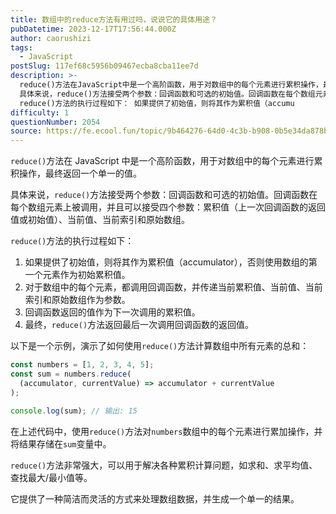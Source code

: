 ```yaml
---
title: 数组中的reduce方法有用过吗，说说它的具体用途？
pubDatetime: 2023-12-17T17:56:44.000Z
author: caorushizi
tags:
  - JavaScript
postSlug: 117ef68c5956b09467ecba8cba11ee7d
description: >-
  reduce()方法在JavaScript中是一个高阶函数，用于对数组中的每个元素进行累积操作，最终返回一个单一的值。
  具体来说，reduce()方法接受两个参数：回调函数和可选的初始值。回调函数在每个数组元素上被调用，并且可以接受四个参数：累积值（上一次回调函数的返回值或初始值）、当前值、当前索引和原始数组。
  reduce()方法的执行过程如下： 如果提供了初始值，则将其作为累积值（accumu
difficulty: 1
questionNumber: 2054
source: https://fe.ecool.fun/topic/9b464276-64d0-4c3b-b908-0b5e34da878b
---
```


`reduce()`方法在 JavaScript 中是一个高阶函数，用于对数组中的每个元素进行累积操作，最终返回一个单一的值。

具体来说，`reduce()`方法接受两个参数：回调函数和可选的初始值。回调函数在每个数组元素上被调用，并且可以接受四个参数：累积值（上一次回调函数的返回值或初始值）、当前值、当前索引和原始数组。

`reduce()`方法的执行过程如下：

1. 如果提供了初始值，则将其作为累积值（accumulator），否则使用数组的第一个元素作为初始累积值。
2. 对于数组中的每个元素，都调用回调函数，并传递当前累积值、当前值、当前索引和原始数组作为参数。
3. 回调函数返回的值作为下一次调用的累积值。
4. 最终，`reduce()`方法返回最后一次调用回调函数的返回值。

以下是一个示例，演示了如何使用`reduce()`方法计算数组中所有元素的总和：

```javascript
const numbers = [1, 2, 3, 4, 5];
const sum = numbers.reduce(
  (accumulator, currentValue) => accumulator + currentValue
);

console.log(sum); // 输出: 15
```

在上述代码中，使用`reduce()`方法对`numbers`数组中的每个元素进行累加操作，并将结果存储在`sum`变量中。

`reduce()`方法非常强大，可以用于解决各种累积计算问题，如求和、求平均值、查找最大/最小值等。

它提供了一种简洁而灵活的方式来处理数组数据，并生成一个单一的结果。
